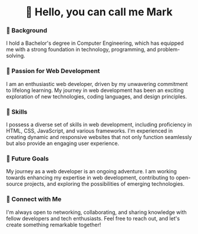 <h1 align="center">👋 Hello, you can call me Mark</h1>
<h3>👀 Background</h3> I hold a Bachelor's degree in Computer Engineering, which has equipped me with a strong foundation in technology, programming, and problem-solving.
<h3>🌱 Passion for Web Development</h3> I am an enthusiastic web developer, driven by my unwavering commitment to lifelong learning. My journey in web development has been an exciting exploration of new technologies, coding languages, and design principles.
<h3>🔧 Skills</h3> I possess a diverse set of skills in web development, including proficiency in HTML, CSS, JavaScript, and various frameworks. I'm experienced in creating dynamic and responsive websites that not only function seamlessly but also provide an engaging user experience.
<h3>🚀 Future Goals</h3> My journey as a web developer is an ongoing adventure. I am working towards enhancing my expertise in web development, contributing to open-source projects, and exploring the possibilities of emerging technologies.
<h3> 🤝 Connect with Me</h3> I'm always open to networking, collaborating, and sharing knowledge with fellow developers and tech enthusiasts. Feel free to reach out, and let's create something remarkable together!



